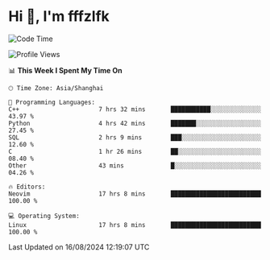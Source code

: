 # Hi 👋, I'm fffzlfk

<!--START_SECTION:waka-->
![Code Time](http://img.shields.io/badge/Code%20Time-912%20hrs-blue)

![Profile Views](http://img.shields.io/badge/Profile%20Views-0-blue)

📊 **This Week I Spent My Time On** 

```text
🕑︎ Time Zone: Asia/Shanghai

💬 Programming Languages: 
C++                      7 hrs 32 mins       ███████████░░░░░░░░░░░░░░   43.97 % 
Python                   4 hrs 42 mins       ███████░░░░░░░░░░░░░░░░░░   27.45 % 
SQL                      2 hrs 9 mins        ███░░░░░░░░░░░░░░░░░░░░░░   12.60 % 
C                        1 hr 26 mins        ██░░░░░░░░░░░░░░░░░░░░░░░   08.40 % 
Other                    43 mins             █░░░░░░░░░░░░░░░░░░░░░░░░   04.26 % 

🔥 Editors: 
Neovim                   17 hrs 8 mins       █████████████████████████   100.00 % 

💻 Operating System: 
Linux                    17 hrs 8 mins       █████████████████████████   100.00 % 
```


 Last Updated on 16/08/2024 12:19:07 UTC
<!--END_SECTION:waka-->
